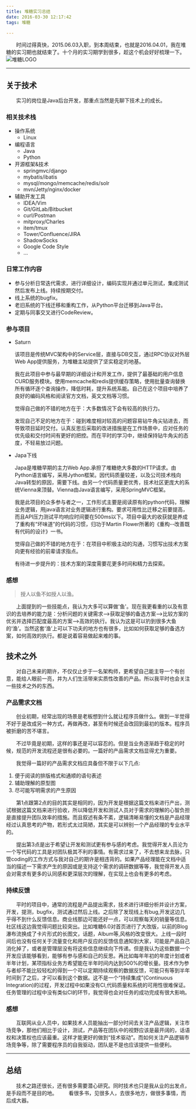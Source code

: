 ```yaml
---
title: 堆糖实习总结
date: 2016-03-30 12:17:42
tags: 堆糖

---
```


&#160; &#160; &#160; &#160;时间过得真快，2015.06.03入职，到本周结束，也就是2016.04.01，我在堆糖的实习期也就结束了。十个月的实习期学到很多，趁这个机会好好梳理一下。
![堆糖LOGO][1]

<!--more-->

---

## 关于技术
&#160; &#160; &#160; &#160;实习的岗位是Java后台开发，那重点当然是先聊下技术上的成长。
### 相关技术栈
 - 操作系统
   - Linux 
 - 编程语言
   - Java
   - Python
 - 开源框架&技术
   - springmvc/django
   - mybatis/ibatis
   - mysql/mongo/memcache/redis/solr
   - mvn/Jetty/nginx/docker 
 - 辅助开发工具
   - IDEA/Vim
   - Git/GitLab/Bitbucket
   - curl/Postman
   - mitproxy/Charles
   - item/tmux
   - Tower/Confluence/JIRA
   - ShadowSocks
   - Google Code Style
   - ...
   
### 日常工作内容

 - 参与分析日常迭代需求，进行详细设计，编码实现并通过单元测试，集成测试然后发布上线。持续按期交付。
 - 线上系统的bugfix。
 - 老旧系统的下线迁移和重构工作，从Python平台迁移到Java平台。
 - 定期与同事交叉进行CodeReview。

### 参与项目
 - Saturn
 
   该项目是传统MVC架构中的Service层，直接与DB交互，通过RPC协议对外层Web App提供服务，为堆糖主站提供了坚实稳定的地基。
   
   我在此项目中参与最早期的详细设计和开发工作，提供了最基础的用户信息CURD服务模块。使用memcache和redis提供缓存策略，使用批量查询替换所有循环逐个查询操作，降低时耗，提升系统系能。自己在这个项目中培养了良好的编码风格和阅读官方文档，英文文档等习惯。
   
   觉得自己做的不错的地方在于：大多数情况下会有较高的执行力。
   
   发现自己不足的地方在于：碰到难度相对较高的问题容易钻牛角尖钻进去，而导致项目延时交付。认真反思后采取的改进措施是在工作场景中，应对任务的优先级和交付时间有更好的把控。而在平时的学习中，继续保持钻牛角尖的态度，不轻易放过问题。
   
   
 - Japa下线
 
   Japa是堆糖早期的主力Web App.承担了堆糖绝大多数的HTTP请求。由Python语言编写，采用Jython框架。因代码质量较差，以及公司技术栈向Java转型的原因，需要下线。由另一个代码质量更优秀，技术社区更庞大的系统Vienna来顶替。Vienna由Java语言编写，采用SpringMVC框架。
   
   我是此项目的众多参与者之一，工作形式主要是阅读原有的python代码，理解业务逻辑，用java语言对业务逻辑进行重构。要求可用性比迁移之前要提高，而且API压力测试平均响应时间要在500ms以下。项目中最大的收获就是养成了重构有“坏味道”的代码的习惯，归功于Martin Flower所著的《重构--改善既有代码的设计》一书。
   
   觉得自己做的不错的地方在于：在项目中积极主动的沟通，习惯写出技术方案向更有经验的前辈请求指点。
   
   有待进一步提升的：技术方案的深度需要花更多时间和精力去探索。
   
   
### 感想
> 授人以鱼不如授人以渔。

&#160; &#160; &#160; &#160;上面提到的一些技能点，我认为大多可以算做'鱼'。现在我更看重的以及有意识的去培养的能力是：分析问题的关键需求-->获取足够的备选方案-->比较方案的优劣并选择匹配度最高的方案-->高效的执行。我认为这是可以钓到很多大鱼的‘渔’。当然这套‘渔’上可以下功夫的地方也有很多，比如如何获取足够的备选方案，如何高效的执行。都是说着容易做起来难的事。

## 技术之外
&#160; &#160; &#160; &#160;对自己未来的期许，不仅仅止步于一名架构师，更希望自己能主导一个有创意，能给人眼前一亮，并为人们生活带来实质性改善的产品。所以我平时也会关注一些技术之外的东西。

### 产品需求文档
&#160; &#160; &#160; &#160;创业初期，经常出现的场景是老板想到什么就让程序员做什么。做到一半觉得不好于是改成另一种方式，再做再改，甚至有时候还会改回到最初的版本。程序员被折磨的苦不堪言。

&#160; &#160; &#160; &#160;不过毕竟是初期，这样的事还是可以容忍的。但是当业务逐渐趋于稳定的时候，规范的开发流程还是很有必要的。一篇好的产品需求文档显得尤为重要。

&#160; &#160; &#160; &#160;我觉得一篇好的产品需求文档应具备但不限于以下几点:

 1. 便于阅读的排版格式和通顺的语句表述
 2. 辅助理解的原型图
 3. 尽可能写明需求的产生原因
 
&#160; &#160; &#160; &#160;第1点跟第2点的目的其实是相同的，因为开发是根据这篇文档来进行产出，测试根据这篇文档来进行验收，所以降低开发和测试人员对于需求的理解的心智负担是直接提升团队效率的措施。而且叙述有条不紊，逻辑清晰易懂的文档是产品经理经过认真思考的产物，若形式太过简陋，其实是可以辨别一个产品经理的专业水平的。
 
&#160; &#160; &#160; &#160;提出第3点是出于希望让开发和测试更有参与感的考虑。我觉得开发人员沦为一个写代码的工具是对团队极其不利的事情。有需求过来了，不去想来龙去脉，只管coding的工作方式与我对自己的期许是相违背的。如果产品经理能在文档中适当的描述一下需求产生的原因或是支持这个需求的调研数据等等，我觉得开发人员会对需求有更多的认同感和更深层次的理解，在实现上也会有更多的考虑。
 
### 持续反馈
&#160; &#160; &#160; &#160;平时的项目中，通常的流程是产品提出需求，技术进行详细分析并设计方案，开发，提测，bugfix，测试通过然后上线。之后除了发现线上有bug,开发这边几乎得不到什么反馈信息。商业线那边可能还好一点，可以观察每天的销量等信息。社区线这边我觉得问题比较突出。比如堆糖6.0对首页进行了大改版，以前的Blog瀑布流换成了卡片形式的长图文，话题，Album等,风格的改变很大。上线一段时间后也没有任何关于流量变化和用户反应的反馈信息通知到大家，可能是产品自己消化掉了，或者是管理层没有将这些信息继续向下传递。但是我认为这些数据一个开发应该能够看到，能够有参与感和自己的反思。再比如每年年初的年度计划或者半年计划，某项指标业务方希望能在半年时间内达到500%的增长量。技术作为参与者却不能比较轻松的得到一个可以定期持续观察的数据反馈，可能只有等到半年时间到了之后，才可以看到这个数据。这不是一个“持续集成”(Continuous Integration)的过程，开发过程中如果没有CI,代码质量和系统的可用性很难保证。任务管理的过程中没有类似CI的环节，我觉得也会对任务的成功完成有很大影响。
 
 
### 感想
&#160; &#160; &#160; &#160;互联网从业人员中，如果技术人员能抽出一部分时间去关注产品逻辑，关注市场竞争，那他们相比于设计，测试，产品等在团队中的视野应该是最开阔的，话语权和决策权也应该最重。这样才能更好的做到“技术驱动”。而如何关注产品逻辑市场竞争等，除了需要程序员的自我驱动，团队是不是也应该提供一些便利。
 
 ---
 
## 总结
&#160; &#160; &#160; &#160;技术之路还很长，还有很多需要潜心研究。同时技术也只是我从业的出发点，是手段而不是目的地。
&#160; &#160; &#160; &#160;看很多书，见很多人，去很多地方，做很多事情，而后成大器。


  [1]: http://7xsrzn.com1.z0.glb.clouddn.com/duitanglogo.png 
